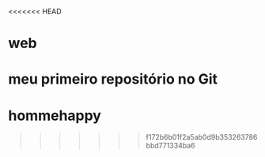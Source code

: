 <<<<<<< HEAD
# web
meu primeiro repositório no Git
=======
# hommehappy
>>>>>>> f172b6b01f2a5ab0d9b353263786bbd771334ba6
